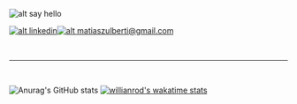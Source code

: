 <!--- - 👋 Hi, I’m @Tolosa527
- 👀 I’m interested in ...
- 🌱 I’m currently learning ...
- 💞️ I’m looking to collaborate on ...
- 📫 How to reach me ...
--->
<!---
Tolosa527/Tolosa527 is a ✨ special ✨ repository because its `README.md` (this file) appears on your GitHub profile.
You can click the Preview link to take a look at your changes.
--->

![alt say hello](https://github.com/Tolosa527/media/blob/b54f3d34ce09838ef2a880bf1d0640171c686b2f/griting.gif)

<a href="https://www.google.com">![alt linkedin](https://img.shields.io/badge/-Matias_Zulberti-blue?logo=linkedin)</a><a href="mailto:matiaszulberti@gmail.com">![alt matiaszulberti@gmail.com](https://img.shields.io/badge/-matiaszulberti@gmail.com-white?logo=gmail)</a>

<br>
<hr></hr>
<br>

![Anurag's GitHub stats](https://github-readme-stats.vercel.app/api?username=Tolosa527&show_icons=true&theme=algolia) [![willianrod's wakatime stats](https://github-readme-stats.vercel.app/api/wakatime?username=willianrod)](https://github.com/anuraghazra/github-readme-stats)



